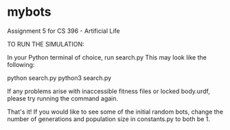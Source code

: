 # mybots
Assignment 5 for CS 396 - Artificial Life

TO RUN THE SIMULATION:

In your Python terminal of choice, run search.py
This may look like the following:

python search.py
python3 search.py

If any problems arise with inaccessible fitness files or locked body.urdf, please try running the command again.

That's it! If you would like to see some of the initial random bots, change the number of generations and population size in constants.py to both be 1.
